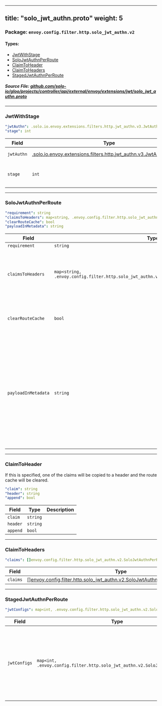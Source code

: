 
---
title: "solo_jwt_authn.proto"
weight: 5
---

<!-- Code generated by solo-kit. DO NOT EDIT. -->


### Package: `envoy.config.filter.http.solo_jwt_authn.v2` 
#### Types:


- [JwtWithStage](#jwtwithstage)
- [SoloJwtAuthnPerRoute](#solojwtauthnperroute)
- [ClaimToHeader](#claimtoheader)
- [ClaimToHeaders](#claimtoheaders)
- [StagedJwtAuthnPerRoute](#stagedjwtauthnperroute)
  



##### Source File: [github.com/solo-io/gloo/projects/controller/api/external/envoy/extensions/jwt/solo_jwt_authn.proto](https://github.com/solo-io/gloo/blob/main/projects/controller/api/external/envoy/extensions/jwt/solo_jwt_authn.proto)





---
### JwtWithStage



```yaml
"jwtAuthn": .solo.io.envoy.extensions.filters.http.jwt_authn.v3.JwtAuthentication
"stage": int

```

| Field | Type | Description |
| ----- | ---- | ----------- | 
| `jwtAuthn` | [.solo.io.envoy.extensions.filters.http.jwt_authn.v3.JwtAuthentication](../../filters/http/jwt_authn/v3/config.proto.sk/#jwtauthentication) | The JwtAuthentication config for this filter. |
| `stage` | `int` | Only SoloJwtAuthnPerRoute.JwtAuthnPerRoute with matching stage will be used with this filter. |




---
### SoloJwtAuthnPerRoute



```yaml
"requirement": string
"claimsToHeaders": map<string, .envoy.config.filter.http.solo_jwt_authn.v2.SoloJwtAuthnPerRoute.ClaimToHeaders>
"clearRouteCache": bool
"payloadInMetadata": string

```

| Field | Type | Description |
| ----- | ---- | ----------- | 
| `requirement` | `string` |  |
| `claimsToHeaders` | `map<string, .envoy.config.filter.http.solo_jwt_authn.v2.SoloJwtAuthnPerRoute.ClaimToHeaders>` | Copy the claims from the payload field is the key. non-existant fields are ignored. |
| `clearRouteCache` | `bool` | clear the route cache if claims were added to the header. |
| `payloadInMetadata` | `string` | To easly integrate with other filters, this will copy the payload to this name in the dynamic metadata. The payload will only be copied if one payload is present (i.e. or match). |




---
### ClaimToHeader

 
If this is specified, one of the claims will be copied to a header
and the route cache will be cleared.

```yaml
"claim": string
"header": string
"append": bool

```

| Field | Type | Description |
| ----- | ---- | ----------- | 
| `claim` | `string` |  |
| `header` | `string` |  |
| `append` | `bool` |  |




---
### ClaimToHeaders



```yaml
"claims": []envoy.config.filter.http.solo_jwt_authn.v2.SoloJwtAuthnPerRoute.ClaimToHeader

```

| Field | Type | Description |
| ----- | ---- | ----------- | 
| `claims` | [[]envoy.config.filter.http.solo_jwt_authn.v2.SoloJwtAuthnPerRoute.ClaimToHeader](../solo_jwt_authn.proto.sk/#claimtoheader) |  |




---
### StagedJwtAuthnPerRoute



```yaml
"jwtConfigs": map<int, .envoy.config.filter.http.solo_jwt_authn.v2.SoloJwtAuthnPerRoute>

```

| Field | Type | Description |
| ----- | ---- | ----------- | 
| `jwtConfigs` | `map<int, .envoy.config.filter.http.solo_jwt_authn.v2.SoloJwtAuthnPerRoute>` | Map from stage number to jwt config This jwt config will only be processed by filters with the same stage number. |





<!-- Start of HubSpot Embed Code -->
<script type="text/javascript" id="hs-script-loader" async defer src="//js.hs-scripts.com/5130874.js"></script>
<!-- End of HubSpot Embed Code -->
